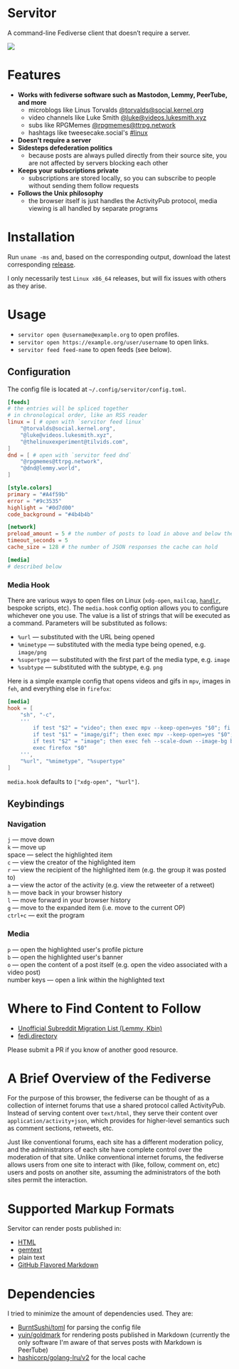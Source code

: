 # Servitor

A command-line Fediverse client that doesn’t require a server.

![](/assets/demo.gif)

# Features

* **Works with fediverse software such as Mastodon, Lemmy, PeerTube, and more**
  * microblogs like Linus Torvalds [@torvalds@social.kernel.org](https://social.kernel.org/torvalds)
  * video channels like Luke Smith [@luke@videos.lukesmith.xyz](https://videos.lukesmith.xyz/a/luke/video-channels)
  * subs like RPGMemes [@rpgmemes@ttrpg.network](https://ttrpg.network/c/rpgmemes)
  * hashtags like tweesecake.social's [#linux](https://tweesecake.social/tags/linux)
* **Doesn't require a server**
* **Sidesteps defederation politics**
  * because posts are always pulled directly from their source site, you are not affected by servers blocking each other
* **Keeps your subscriptions private**
  * subscriptions are stored locally, so you can subscribe to people without sending them follow requests
* **Follows the Unix philosophy**
  * the browser itself is just handles the ActivityPub protocol, media viewing is all handled by separate programs

# Installation

Run `uname -ms` and, based on the corresponding output, download the latest corresponding [release](https://github.com/BentonEdmondson/servitor/releases).

I only necessarily test `Linux x86_64` releases, but will fix issues with others as they arise.

# Usage

* `servitor open @username@example.org` to open profiles.
* `servitor open https://example.org/user/username` to open links.
* `servitor feed feed-name` to open feeds (see below).

## Configuration

The config file is located at `~/.config/servitor/config.toml`.

```toml
[feeds]
# the entries will be spliced together
# in chronological order, like an RSS reader
linux = [ # open with `servitor feed linux`
    "@torvalds@social.kernel.org",
    "@luke@videos.lukesmith.xyz",
    "@thelinuxexperiment@tilvids.com",
]
dnd = [ # open with `servitor feed dnd`
    "@rpgmemes@ttrpg.network",
    "@dnd@lemmy.world",
]

[style.colors]
primary = "#A4f59b"
error = "#9c3535"
highlight = "#0d7d00"
code_background = "#4b4b4b"

[network]
preload_amount = 5 # the number of posts to load in above and below the highlighted post
timeout_seconds = 5
cache_size = 128 # the number of JSON responses the cache can hold

[media]
# described below
```

### Media Hook

There are various ways to open files on Linux (`xdg-open`, `mailcap`, [`handlr`](https://github.com/chmln/handlr), bespoke scripts, etc). The `media.hook` config option allows you to configure whichever one you use. The value is a list of strings that will be executed as a command. Parameters will be substituted as follows:

* `%url` &mdash; substituted with the URL being opened
* `%mimetype` &mdash; substituted with the media type being opened, e.g. `image/png`
* `%supertype` &mdash; substituted with the first part of the media type, e.g. `image`
* `%subtype` &mdash; substituted with the subtype, e.g. `png`

Here is a simple example config that opens videos and gifs in `mpv`, images in `feh`, and everything else in `firefox`:

```toml
[media]
hook = [
    "sh", "-c",
    '''
        if test "$2" = "video"; then exec mpv --keep-open=yes "$0"; fi
        if test "$1" = "image/gif"; then exec mpv --keep-open=yes "$0"; fi
        if test "$2" = "image"; then exec feh --scale-down --image-bg black "$0"; fi
        exec firefox "$0"
    ''',
    "%url", "%mimetype", "%supertype"
]
```

`media.hook` defaults to `["xdg-open", "%url"]`.

## Keybindings

### Navigation
`j` &mdash; move down\
`k` &mdash; move up\
space &mdash; select the highlighted item\
`c` &mdash; view the creator of the highlighted item\
`r` &mdash; view the recipient of the highlighted item (e.g. the group it was posted to)\
`a` &mdash; view the actor of the activity (e.g. view the retweeter of a retweet)\
`h` &mdash; move back in your browser history\
`l` &mdash; move forward in your browser history\
`g` &mdash; move to the expanded item (i.e. move to the current OP)\
`ctrl+c` &mdash; exit the program

### Media
`p` &mdash; open the highlighted user's profile picture\
`b` &mdash; open the highlighted user's banner\
`o` &mdash; open the content of a post itself (e.g. open the video associated with a video post)\
number keys &mdash; open a link within the highlighted text

# Where to Find Content to Follow

* [Unofficial Subreddit Migration List (Lemmy, Kbin)](https://www.quippd.com/writing/2023/06/15/unofficial-subreddit-migration-list-lemmy-kbin-etc.html)
* [fedi.directory](https://fedi.directory/)

Please submit a PR if you know of another good resource.

# A Brief Overview of the Fediverse

For the purpose of this browser, the fediverse can be thought of as a collection of internet forums that use a shared protocol called ActivityPub. Instead of serving content over `text/html`, they serve their content over `application/activity+json`, which provides for higher-level semantics such as comment sections, retweets, etc.

Just like conventional forums, each site has a different moderation policy, and the administrators of each site have complete control over the moderation of that site. Unlike conventional internet forums, the fediverse allows users from one site to interact with (like, follow, comment on, etc) users and posts on another site, assuming the administrators of the both sites permit the interaction.

# Supported Markup Formats

Servitor can render posts published in:
* [HTML](https://en.wikipedia.org/wiki/HTML)
* [gemtext](https://gemini.circumlunar.space/docs/gemtext.gmi)
* plain text
* [GitHub Flavored Markdown](https://docs.github.com/en/get-started/writing-on-github/getting-started-with-writing-and-formatting-on-github/basic-writing-and-formatting-syntax)

# Dependencies

I tried to minimize the amount of dependencies used. They are:

* [BurntSushi/toml](https://github.com/BurntSushi/toml) for parsing the config file
* [yuin/goldmark](https://github.com/yuin/goldmark) for rendering posts published in Markdown (currently the only software I'm aware of that serves posts with Markdown is PeerTube)
* [hashicorp/golang-lru/v2](https://github.com/hashicorp/golang-lru) for the local cache
